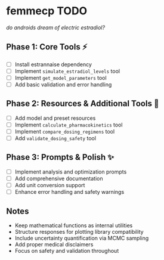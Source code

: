 # femmecp TODO

*do androids dream of electric estradiol?*

## Phase 1: Core Tools ⚡
- [ ] Install estrannaise dependency
- [ ] Implement `simulate_estradiol_levels` tool
- [ ] Implement `get_model_parameters` tool
- [ ] Add basic validation and error handling

## Phase 2: Resources & Additional Tools 🔧
- [ ] Add model and preset resources
- [ ] Implement `calculate_pharmacokinetics` tool
- [ ] Implement `compare_dosing_regimens` tool
- [ ] Add `validate_dosing_safety` tool

## Phase 3: Prompts & Polish ✨
- [ ] Implement analysis and optimization prompts
- [ ] Add comprehensive documentation
- [ ] Add unit conversion support
- [ ] Enhance error handling and safety warnings

## Notes
- Keep mathematical functions as internal utilities
- Structure responses for plotting library compatibility
- Include uncertainty quantification via MCMC sampling
- Add proper medical disclaimers
- Focus on safety and validation throughout
